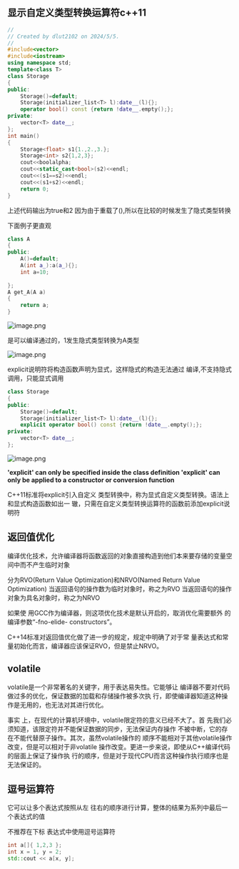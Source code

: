 
## 显示自定义类型转换运算符c++11

```cpp
//
// Created by dlut2102 on 2024/5/5.
//
#include<vector>
#include<iostream>
using namespace std;
template<class T>
class Storage
{
public:
    Storage()=default;
    Storage(initializer_list<T> l):date__(l){};
    operator bool() const {return !date__.empty();};
private:
    vector<T> date__;
};
int main()
{
    Storage<float> s1{1.,2.,3.};
    Storage<int> s2{1,2,3};
    cout<<boolalpha;
    cout<<static_cast<bool>(s2)<<endl;
    cout<<(s1==s2)<<endl;
    cout<<(s1+s2)<<endl;
    return 0;
}
```
上述代码输出为true和2
因为由于重载了(),所以在比较的时候发生了隐式类型转换

下面例子更直观
```cpp
class A
{
public:
    A()=default;
    A(int a_):a(a_){};
    int a=10;
    
};
A get_A(A a)
{
    return a;
}
```
![image.png](https://yaaame-1317851743.cos.ap-beijing.myqcloud.com/20240505165917.png)

是可以编译通过的，1发生隐式类型转换为A类型

![image.png](https://yaaame-1317851743.cos.ap-beijing.myqcloud.com/20240505170012.png)

explicit说明符将构造函数声明为显式，这样隐式的构造无法通过 编译,不支持隐式调用，只能显式调用



```cpp
class Storage  
{  
public:  
    Storage()=default;  
    Storage(initializer_list<T> l):date__(l){};  
    explicit operator bool() const {return !date__.empty();};  
private:  
    vector<T> date__;  
};
```
![image.png](https://yaaame-1317851743.cos.ap-beijing.myqcloud.com/20240505170148.png)

**'explicit' can only be specified inside the class definition
'explicit' can only be applied to a constructor or conversion function**


C++11标准将explicit引入自定义 类型转换中，称为显式自定义类型转换。语法上和显式构造函数如出一 辙，只需在自定义类型转换运算符的函数前添加explicit说明符

## 返回值优化

编译优化技术，允许编译器将函数返回的对象直接构造到他们本来要存储的变量空间中而不产生临时对象

分为RVO(Return Value Optimization)和NRVO(Named Return Value Optimization)
当返回语句的操作数为临时对象时，称之为RVO
当返回语句的操作对象为具名对象时，称之为NRVO

如果使 用GCC作为编译器，则这项优化技术是默认开启的，取消优化需要额外 的编译参数“-fno-elide- constructors”。

C++14标准对返回值优化做了进一步的规定，规定中明确了对于常 量表达式和常量初始化而言，编译器应该保证RVO，但是禁止NRVO。

## volatile

volatile是一个非常著名的关键字，用于表达易失性。它能够让 编译器不要对代码做过多的优化，保证数据的加载和存储操作被多次执 行，即使编译器知道这种操作是无用的，也无法对其进行优化。

事实 上，在现代的计算机环境中，volatile限定符的意义已经不大了。首 先我们必须知道，该限定符并不能保证数据的同步，无法保证内存操作 不被中断，它的存在不能代替原子操作。其次，虽然volatile操作的 顺序不能相对于其他volatile操作改变，但是可以相对于非volatile 操作改变。更进一步来说，即使从C++编译代码的层面上保证了操作执 行的顺序，但是对于现代CPU而言这种操作执行顺序也是无法保证的。

## 逗号运算符

它可以让多个表达式按照从左 往右的顺序进行计算，整体的结果为系列中最后一个表达式的值

不推荐在下标 表达式中使用逗号运算符
```cpp
int a[]{ 1,2,3 };
int x = 1, y = 2;
std::cout << a[x, y];
```

